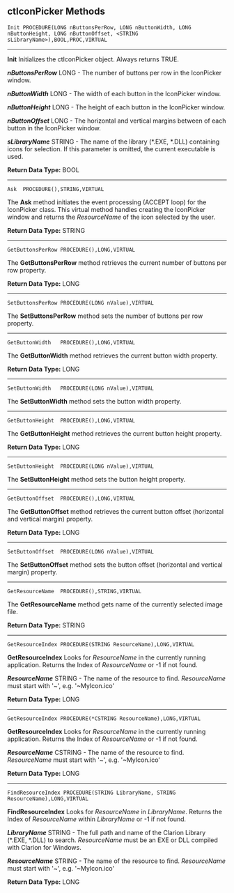 ## ctIconPicker Methods ##

    Init PROCEDURE(LONG nButtonsPerRow, LONG nButtonWidth, LONG nButtonHeight, LONG nButtonOffset, <STRING sLibraryName>),BOOL,PROC,VIRTUAL

----------

**Init** Initializes the ctIconPicker object. Always returns TRUE.

***nButtonsPerRow*** LONG - The number of buttons per row in the IconPicker window.

***nButtonWidth*** LONG - The width of each button in the IconPicker window.

***nButtonHeight*** LONG - The height of each button in the IconPicker window.

***nButtonOffset*** LONG - The horizontal and vertical margins between of each button in the IconPicker window.

***sLibraryName*** STRING - The name of the library (*.EXE, *.DLL) containing icons for selection.  If this parameter is omitted, the current executable is used.

**Return Data Type:** BOOL

----------

    Ask  PROCEDURE(),STRING,VIRTUAL


The **Ask** method initiates the event processing (ACCEPT loop) for the IconPicker class. This virtual method handles creating the IconPicker window and returns the *ResourceName* of the icon selected by the user.

**Return Data Type:** STRING

----------

    GetButtonsPerRow PROCEDURE(),LONG,VIRTUAL

The **GetButtonsPerRow** method retrieves the current number of buttons per row property.

**Return Data Type:** LONG

----------

    SetButtonsPerRow PROCEDURE(LONG nValue),VIRTUAL

The **SetButtonsPerRow** method sets the number of buttons per row property.

----------

    GetButtonWidth   PROCEDURE(),LONG,VIRTUAL

The **GetButtonWidth** method retrieves the current button width property.
 
**Return Data Type:** LONG

----------

    SetButtonWidth   PROCEDURE(LONG nValue),VIRTUAL

The **SetButtonWidth** method sets the button width property.

----------

    GetButtonHeight  PROCEDURE(),LONG,VIRTUAL

The **GetButtonHeight** method retrieves the current button height property.
 
**Return Data Type:** LONG

----------

    SetButtonHeight  PROCEDURE(LONG nValue),VIRTUAL

The **SetButtonHeight** method sets the button height property.

----------

    GetButtonOffset  PROCEDURE(),LONG,VIRTUAL

The **GetButtonOffset** method retrieves the current button offset (horizontal and vertical margin) property.
 
**Return Data Type:** LONG

----------

    SetButtonOffset  PROCEDURE(LONG nValue),VIRTUAL

The **SetButtonOffset** method sets the button offset (horizontal and vertical margin) property.

----------

    GetResourceName  PROCEDURE(),STRING,VIRTUAL

The **GetResourceName** method gets name of the currently selected image file.

**Return Data Type:** STRING

----------

    GetResourceIndex PROCEDURE(STRING ResourceName),LONG,VIRTUAL

**GetResourceIndex** Looks for *ResourceName* in the currently running application.  Returns the Index of *ResourceName* or -1 if not found.

***ResourceName*** STRING - The name of the resource to find. *ResourceName* must start with '~', e.g. '~MyIcon.ico'

**Return Data Type:** LONG

----------

    GetResourceIndex PROCEDURE(*CSTRING ResourceName),LONG,VIRTUAL

**GetResourceIndex** Looks for *ResourceName* in the currently running application.  Returns the Index of *ResourceName* or -1 if not found.

***ResourceName*** CSTRING - The name of the resource to find. *ResourceName* must start with '~', e.g. '~MyIcon.ico'

**Return Data Type:** LONG

----------

    FindResourceIndex PROCEDURE(STRING LibraryName, STRING ResourceName),LONG,VIRTUAL

**FindResourceIndex** Looks for *ResourceName* in *LibraryName*.  Returns the Index of *ResourceName* within *LibraryName* or -1 if not found.

***LibraryName*** STRING - The full path and name of the Clarion Library (*.EXE, *.DLL) to search. *ResourceName* must be an EXE or DLL compiled with Clarion for Windows.

***ResourceName*** STRING - The name of the resource to find. *ResourceName* must start with '~', e.g. '~MyIcon.ico'

**Return Data Type:** LONG


